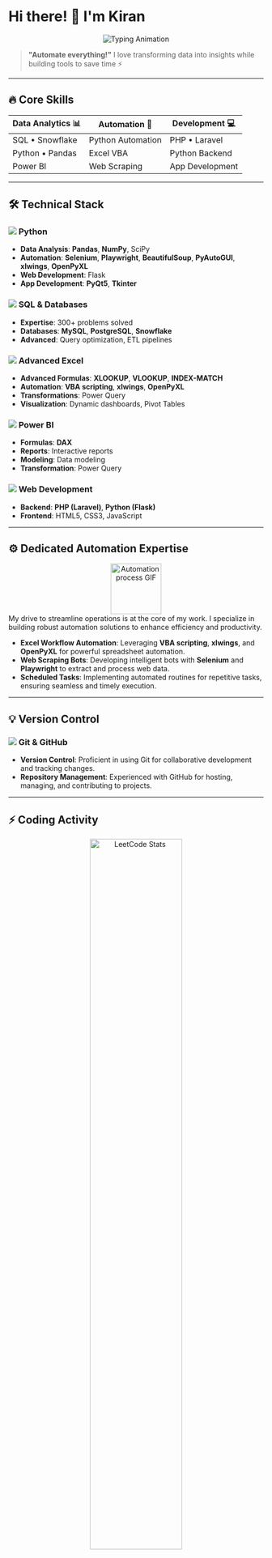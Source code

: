 # Hi there! 👋 I'm Kiran

<p align="center">
  <img src="https://readme-typing-svg.demolab.com?font=Fira+Code&weight=700&size=28&duration=4000&pause=1000&color=7E3AF2&center=true&vCenter=true&width=700&lines=Data+Analyst+%F0%9F%93%8A;Automation+Expert+%F0%9F%A4%96;Full-Stack+Developer+%F0%9F%92BB;SQL+Specialist+%F0%9F%93%84" alt="Typing Animation" />
</p>

> **"Automate everything!"** I love transforming data into insights while building tools to save time ⚡

---

## 🔥 Core Skills

<div align="center">
  
| **Data Analytics** 📊 | **Automation** 🤖 | **Development** 💻 |
|-----------------------|-------------------|--------------------|
| SQL • Snowflake       | Python Automation | PHP • Laravel      |
| Python • Pandas       | Excel VBA         | Python Backend     |
| Power BI              | Web Scraping      | App Development    |

</div>

---

## 🛠️ Technical Stack

### <img src="https://img.icons8.com/color/24/000000/python.png"/> **Python**
-   **Data Analysis**: **Pandas**, **NumPy**, SciPy
-   **Automation**: **Selenium**, **Playwright**, **BeautifulSoup**, **PyAutoGUI**, **xlwings**, **OpenPyXL**
-   **Web Development**: Flask
-   **App Development**: **PyQt5**, **Tkinter**

### <img src="https://img.icons8.com/color/24/000000/sql.png"/> **SQL & Databases**
-   **Expertise**: 300+ problems solved
-   **Databases**: **MySQL**, **PostgreSQL**, **Snowflake**
-   **Advanced**: Query optimization, ETL pipelines

### <img src="https://img.icons8.com/color/24/000000/ms-excel.png"/> **Advanced Excel**
-   **Advanced Formulas**: **XLOOKUP**, **VLOOKUP**, **INDEX-MATCH**
-   **Automation**: **VBA scripting**, **xlwings**, **OpenPyXL**
-   **Transformations**: Power Query
-   **Visualization**: Dynamic dashboards, Pivot Tables

### <img src="https://img.icons8.com/color/24/000000/power-bi.png"/> **Power BI**
-   **Formulas**: **DAX**
-   **Reports**: Interactive reports
-   **Modeling**: Data modeling
-   **Transformation**: Power Query

### <img src="https://img.icons8.com/color/24/000000/php.png"/> **Web Development**
-   **Backend**: **PHP (Laravel)**, **Python (Flask)**
-   **Frontend**: HTML5, CSS3, JavaScript

---

## ⚙️ Dedicated Automation Expertise

<div align="center">
  <img src="https://media.giphy.com/media/v1.Y2lkPTc5MGI3NjExOTlmOWEyZDYzYmZiNGUxOGY2MmUyYzUwNTEyOWE1YzVmNTk5NGU0NCZlcGw9dmFfZnJvbV9lbWJlZGRlciZjdD1n&rid=giphy.gif" width="100" alt="Automation process GIF" />
</div>
My drive to streamline operations is at the core of my work. I specialize in building robust automation solutions to enhance efficiency and productivity.

-   **Excel Workflow Automation**: Leveraging **VBA scripting**, **xlwings**, and **OpenPyXL** for powerful spreadsheet automation.
-   **Web Scraping Bots**: Developing intelligent bots with **Selenium** and **Playwright** to extract and process web data.
-   **Scheduled Tasks**: Implementing automated routines for repetitive tasks, ensuring seamless and timely execution.

---

## 💡 Version Control

### <img src="https://img.icons8.com/color/24/000000/git.png"/> **Git & GitHub**
-   **Version Control**: Proficient in using Git for collaborative development and tracking changes.
-   **Repository Management**: Experienced with GitHub for hosting, managing, and contributing to projects.

---

## ⚡ Coding Activity

<p align="center">
  <a href="https://leetcode.com/u/obitorin07/">
    <img src="https://leetcard.jacoblin.cool/obitorin07?theme=dark&font=Abel" alt="LeetCode Stats" width="60%"/>
  </a>
</p>

---

## 📈 GitHub Stats

<p align="center">
  <img src="https://github-readme-stats.vercel.app/api?username=obitorin07&show_icons=true&theme=dark" width="45%"/>
  <img src="https://github-readme-streak-stats.vercel.app/?user=obitorin07&theme=dark" width="45%"/>
</p>

---

## 🌐 Connect With Me

<p align="center">
  <a href="https://www.kirananalyst.com/">
    <img src="https://img.shields.io/badge/Website-Visit%20Now-brightgreen?style=for-the-badge&logo=wordpress&logoColor=white" alt="Visit My Website"/>
  </a>
  <a href="https://leetcode.com/u/obitorin07/">
    <img src="https://img.shields.io/badge/LeetCode-Profile-FFA116?style=for-the-badge&logo=leetcode&logoColor=white" alt="LeetCode Profile"/>
  </a>
</p>
